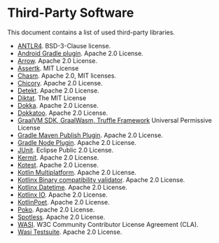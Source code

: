 # Third-Party Software

This document contains a list of used third-party libraries.

- [ANTLR4](https://www.antlr.org/). BSD-3-Clause license.
- [Android Gradle plugin](https://developer.android.com/build). Apache 2.0 License.
- [Arrow](https://arrow-kt.io/). Apache 2.0 License.
- [Assertk](https://github.com/willowtreeapps/assertk). MIT License
- [Chasm](https://github.com/CharlieTap/chasm). Apache 2.0, MIT licenses.
- [Chicory](https://github.com/dylibso/chicory). Apache 2.0 License.
- [Detekt](https://detekt.dev/). Apache 2.0 License.
- [Diktat](https://github.com/saveourtool/diktat). The MIT License
- [Dokka](https://github.com/Kotlin/dokka). Apache 2.0 License.
- [Dokkatoo](https://github.com/adamko-dev/dokkatoo). Apache 2.0 License.
- [GraalVM SDK, GraalWasm, Truffle Framework](https://github.com/oracle/graal) Universal Permissive License
- [Gradle Maven Publish Plugin](https://github.com/vanniktech/gradle-maven-publish-plugin). Apache 2.0 License.
- [Gradle Node Plugin](https://github.com/node-gradle/gradle-node-plugin). Apache 2.0 License.
- [JUnit](https://junit.org/junit5/). Eclipse Public 2.0 License.
- [Kermit](https://kermit.touchlab.co/). Apache 2.0 License.
- [Kotest](https://kotest.io/). Apache 2.0 License.
- [Kotlin Multiplatform](https://kotlinlang.org). Apache 2.0 License.
- [Kotlinx Binary compatibility validator](https://github.com/Kotlin/binary-compatibility-validator). Apache 2.0 License.
- [Kotlinx Datetime](https://github.com/Kotlin/kotlinx-datetime). Apache 2.0 License.
- [Kotlinx IO](https://github.com/Kotlin/kotlinx-io). Apache 2.0 License.
- [KotlinPoet](https://square.github.io/kotlinpoet/). Apache 2.0 License.
- [Poko](https://github.com/drewhamilton/Poko). Apache 2.0 License.
- [Spotless](https://github.com/diffplug/spotless). Apache 2.0 License.
- [WASI](https://github.com/WebAssembly/WASI). W3C Community Contributor License Agreement (CLA).
- [Wasi Testsuite](https://github.com/WebAssembly/wasi-testsuite). Apache 2.0 License.
